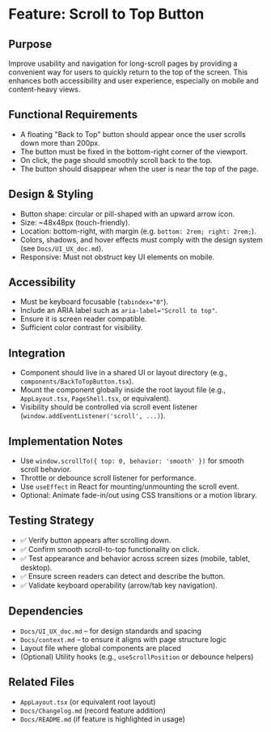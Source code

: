 # Feature: Scroll to Top Button

## Purpose
Improve usability and navigation for long-scroll pages by providing a convenient way for users to quickly return to the top of the screen. This enhances both accessibility and user experience, especially on mobile and content-heavy views.

## Functional Requirements
- A floating "Back to Top" button should appear once the user scrolls down more than 200px.
- The button must be fixed in the bottom-right corner of the viewport.
- On click, the page should smoothly scroll back to the top.
- The button should disappear when the user is near the top of the page.

## Design & Styling
- Button shape: circular or pill-shaped with an upward arrow icon.
- Size: ~48x48px (touch-friendly).
- Location: bottom-right, with margin (e.g. `bottom: 2rem; right: 2rem;`).
- Colors, shadows, and hover effects must comply with the design system (see `Docs/UI_UX_doc.md`).
- Responsive: Must not obstruct key UI elements on mobile.

## Accessibility
- Must be keyboard focusable (`tabindex="0"`).
- Include an ARIA label such as `aria-label="Scroll to top"`.
- Ensure it is screen reader compatible.
- Sufficient color contrast for visibility.

## Integration
- Component should live in a shared UI or layout directory (e.g., `components/BackToTopButton.tsx`).
- Mount the component globally inside the root layout file (e.g., `AppLayout.tsx`, `PageShell.tsx`, or equivalent).
- Visibility should be controlled via scroll event listener (`window.addEventListener('scroll', ...)`).

## Implementation Notes
- Use `window.scrollTo({ top: 0, behavior: 'smooth' })` for smooth scroll behavior.
- Throttle or debounce scroll listener for performance.
- Use `useEffect` in React for mounting/unmounting the scroll event.
- Optional: Animate fade-in/out using CSS transitions or a motion library.

## Testing Strategy
- ✅ Verify button appears after scrolling down.
- ✅ Confirm smooth scroll-to-top functionality on click.
- ✅ Test appearance and behavior across screen sizes (mobile, tablet, desktop).
- ✅ Ensure screen readers can detect and describe the button.
- ✅ Validate keyboard operability (arrow/tab key navigation).

## Dependencies
- `Docs/UI_UX_doc.md` – for design standards and spacing
- `Docs/context.md` – to ensure it aligns with page structure logic
- Layout file where global components are placed
- (Optional) Utility hooks (e.g., `useScrollPosition` or debounce helpers)

## Related Files
- `AppLayout.tsx` (or equivalent root layout)
- `Docs/Changelog.md` (record feature addition)
- `Docs/README.md` (if feature is highlighted in usage)
